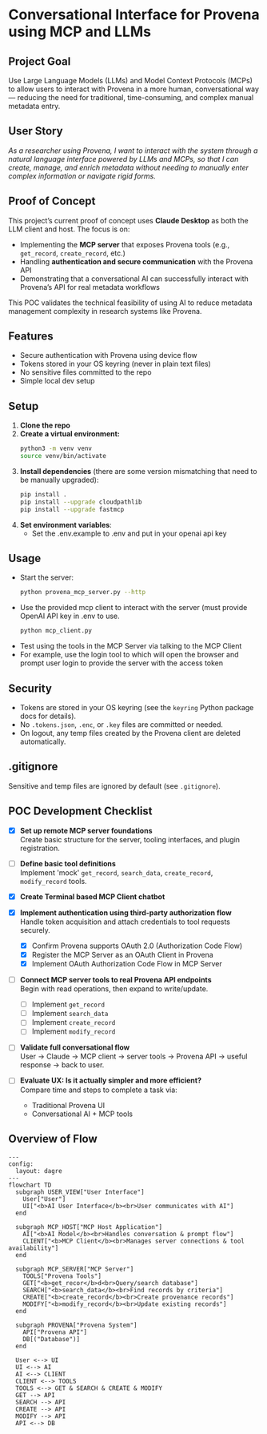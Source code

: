 # Conversational Interface for Provena using MCP and LLMs

## Project Goal

Use Large Language Models (LLMs) and Model Context Protocols (MCPs) to allow users to interact with Provena in a more human, conversational way — reducing the need for traditional, time-consuming, and complex manual metadata entry.

## User Story

_As a researcher using Provena, I want to interact with the system through a natural language interface powered by LLMs and MCPs, so that I can create, manage, and enrich metadata without needing to manually enter complex information or navigate rigid forms._

## Proof of Concept

This project’s current proof of concept uses **Claude Desktop** as both the LLM client and host. The focus is on:

- Implementing the **MCP server** that exposes Provena tools (e.g., `get_record`, `create_record`, etc.)
- Handling **authentication and secure communication** with the Provena API
- Demonstrating that a conversational AI can successfully interact with Provena’s API for real metadata workflows

This POC validates the technical feasibility of using AI to reduce metadata management complexity in research systems like Provena.

## Features
- Secure authentication with Provena using device flow
- Tokens stored in your OS keyring (never in plain text files)
- No sensitive files committed to the repo
- Simple local dev setup

## Setup

1. **Clone the repo**
2. **Create a virtual environment:**
   ```sh
   python3 -m venv venv
   source venv/bin/activate
   ```
3. **Install dependencies** (there are some version mismatching that need to be manually upgraded):
   ```sh
   pip install .
   pip install --upgrade cloudpathlib
   pip install --upgrade fastmcp
   ```
4. **Set environment variables**:
   - Set the .env.example to .env and put in your openai api key

## Usage

- Start the server:
  ```sh
  python provena_mcp_server.py --http
  ```
- Use the provided mcp client to interact with the server (must provide OpenAI API key in .env to use.
  ```sh
  python mcp_client.py
  ```
-  Test using the tools in the MCP Server via talking to the MCP Client
-  For example, use the login tool to which will open the browser and prompt user login to provide the server with the access token

## Security
- Tokens are stored in your OS keyring (see the `keyring` Python package docs for details).
- No `.tokens.json`, `.enc`, or `.key` files are committed or needed.
- On logout, any temp files created by the Provena client are deleted automatically.

## .gitignore
Sensitive and temp files are ignored by default (see `.gitignore`).

## POC Development Checklist

- [x] **Set up remote MCP server foundations**  
  Create basic structure for the server, tooling interfaces, and plugin registration.

- [ ] **Define basic tool definitions**  
  Implement 'mock' `get_record`, `search_data`, `create_record`, `modify_record` tools.

- [x] **Create Terminal based MCP Client chatbot**  

- [x] **Implement authentication using third-party authorization flow**  
      Handle token acquisition and attach credentials to tool requests securely.
    - [x] Confirm Provena supports OAuth 2.0 (Authorization Code Flow)
    - [x] Register the MCP Server as an OAuth Client in Provena
    - [x] Implement OAuth Authorization Code Flow in MCP Server

- [ ] **Connect MCP server tools to real Provena API endpoints**  
      Begin with read operations, then expand to write/update.
    - [ ] Implement `get_record`
    - [ ] Implement `search_data`
    - [ ] Implement `create_record`
    - [ ] Implement `modify_record`
          
- [ ] **Validate full conversational flow**  
  User → Claude → MCP client → server tools → Provena API → useful response → back to user.

- [ ] **Evaluate UX: Is it actually simpler and more efficient?**  
  Compare time and steps to complete a task via:
  - Traditional Provena UI
  - Conversational AI + MCP tools

## Overview of Flow
```mermaid
---
config:
  layout: dagre
---
flowchart TD
  subgraph USER_VIEW["User Interface"]
    User["User"]
    UI["<b>AI User Interface</b><br>User communicates with AI"]
  end

  subgraph MCP_HOST["MCP Host Application"]
    AI["<b>AI Model</b><br>Handles conversation & prompt flow"]
    CLIENT["<b>MCP Client</b><br>Manages server connections & tool availability"]
  end

  subgraph MCP_SERVER["MCP Server"]
    TOOLS["Provena Tools"]
    GET["<b>get_recor</b>d<br>Query/search database"]
    SEARCH["<b>search_data</b><br>Find records by criteria"]
    CREATE["<b>create_record</b><br>Create provenance records"]
    MODIFY["<b>modify_record</b><br>Update existing records"]
  end

  subgraph PROVENA["Provena System"]
    API["Provena API"]
    DB[("Database")]
  end

  User <--> UI
  UI <--> AI
  AI <--> CLIENT
  CLIENT <--> TOOLS
  TOOLS <--> GET & SEARCH & CREATE & MODIFY
  GET --> API
  SEARCH --> API
  CREATE --> API
  MODIFY --> API
  API <--> DB

```
